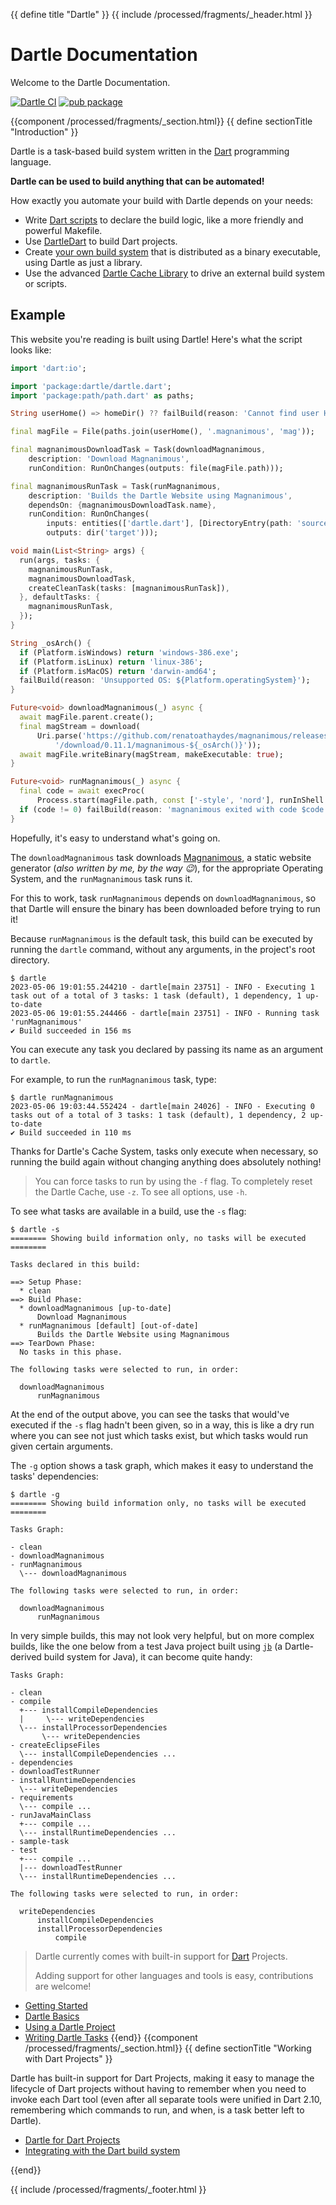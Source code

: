 {{ define title "Dartle" }}
{{ include /processed/fragments/_header.html }}
# Dartle Documentation
<main>
Welcome to the Dartle Documentation.

[![Dartle CI](https://github.com/renatoathaydes/dartle/workflows/Dartle%20CI/badge.svg)](https://github.com/renatoathaydes/dartle/)
[![pub package](https://img.shields.io/pub/v/dartle.svg)](https://pub.dev/packages/dartle)

{{component /processed/fragments/_section.html}}
{{ define sectionTitle "Introduction" }}

Dartle is a task-based build system written in the [Dart](https://dart.dev/) programming language.

**Dartle can be used to build anything that can be automated!**

How exactly you automate your build with Dartle depends on your needs:

* Write [Dart scripts](dartle-basics.html) to declare the build logic, like a more friendly and powerful Makefile.
* Use [DartleDart](dartle-for-dart.html) to build Dart projects.
* Create [your own build system](dartle-derived-build-tool.html) that is distributed as a binary executable, using Dartle as just a library.
* Use the advanced [Dartle Cache Library](dartle-cache.html) to drive an external build system or scripts.

## Example

This website you're reading is built using Dartle! Here's what the script looks like:

```dart
import 'dart:io';

import 'package:dartle/dartle.dart';
import 'package:path/path.dart' as paths;

String userHome() => homeDir() ?? failBuild(reason: 'Cannot find user HOME');

final magFile = File(paths.join(userHome(), '.magnanimous', 'mag'));

final magnanimousDownloadTask = Task(downloadMagnanimous,
    description: 'Download Magnanimous',
    runCondition: RunOnChanges(outputs: file(magFile.path)));

final magnanimousRunTask = Task(runMagnanimous,
    description: 'Builds the Dartle Website using Magnanimous',
    dependsOn: {magnanimousDownloadTask.name},
    runCondition: RunOnChanges(
        inputs: entities(['dartle.dart'], [DirectoryEntry(path: 'source')]),
        outputs: dir('target')));

void main(List<String> args) {
  run(args, tasks: {
    magnanimousRunTask,
    magnanimousDownloadTask,
    createCleanTask(tasks: [magnanimousRunTask]),
  }, defaultTasks: {
    magnanimousRunTask,
  });
}

String _osArch() {
  if (Platform.isWindows) return 'windows-386.exe';
  if (Platform.isLinux) return 'linux-386';
  if (Platform.isMacOS) return 'darwin-amd64';
  failBuild(reason: 'Unsupported OS: ${Platform.operatingSystem}');
}

Future<void> downloadMagnanimous(_) async {
  await magFile.parent.create();
  final magStream = download(
      Uri.parse('https://github.com/renatoathaydes/magnanimous/releases'
          '/download/0.11.1/magnanimous-${_osArch()}'));
  await magFile.writeBinary(magStream, makeExecutable: true);
}

Future<void> runMagnanimous(_) async {
  final code = await execProc(
      Process.start(magFile.path, const ['-style', 'nord'], runInShell: true));
  if (code != 0) failBuild(reason: 'magnanimous exited with code $code');
}
```

Hopefully, it's easy to understand what's going on.

The `downloadMagnanimous` task downloads [Magnanimous](https://renatoathaydes.github.io/magnanimous/),
a static website generator (_also written by me, by the way 😉_), for the appropriate Operating System,
and the `runMagnanimous` task runs it.

For this to work, task `runMagnanimous` depends on `downloadMagnanimous`, so that Dartle will ensure the binary
has been downloaded before trying to run it!

Because `runMagnanimous` is the default task, this build can be executed by running the `dartle` command,
without any arguments, in the project's root directory.

```shell
$ dartle
2023-05-06 19:01:55.244210 - dartle[main 23751] - INFO - Executing 1 task out of a total of 3 tasks: 1 task (default), 1 dependency, 1 up-to-date
2023-05-06 19:01:55.244466 - dartle[main 23751] - INFO - Running task 'runMagnanimous'
✔ Build succeeded in 156 ms
```

You can execute any task you declared by passing its name as an argument to `dartle`.

For example, to run the `runMagnanimous` task, type:

```shell
$ dartle runMagnanimous
2023-05-06 19:03:44.552424 - dartle[main 24026] - INFO - Executing 0 tasks out of a total of 3 tasks: 1 task (default), 1 dependency, 2 up-to-date
✔ Build succeeded in 110 ms
```

Thanks for Dartle's Cache System, tasks only execute when necessary, so running the build again without changing anything
does absolutely nothing!

> You can force tasks to run by using the `-f` flag. To completely reset the Dartle Cache, use `-z`.
> To see all options, use `-h`.

To see what tasks are available in a build, use the `-s` flag:

```shell
$ dartle -s
======== Showing build information only, no tasks will be executed ========

Tasks declared in this build:

==> Setup Phase:
  * clean
==> Build Phase:
  * downloadMagnanimous [up-to-date]
      Download Magnanimous
  * runMagnanimous [default] [out-of-date]
      Builds the Dartle Website using Magnanimous
==> TearDown Phase:
  No tasks in this phase.

The following tasks were selected to run, in order:

  downloadMagnanimous
      runMagnanimous
```

At the end of the output above, you can see the tasks that would've executed if the `-s` flag hadn't been given, so in a
way, this is like a dry run where you can see not just which tasks exist, but which tasks would run given certain arguments.

The `-g` option shows a task graph, which makes it easy to understand the tasks' dependencies:

```shell
$ dartle -g
======== Showing build information only, no tasks will be executed ========

Tasks Graph:

- clean
- downloadMagnanimous
- runMagnanimous
  \--- downloadMagnanimous

The following tasks were selected to run, in order:

  downloadMagnanimous
      runMagnanimous
```

In very simple builds, this may not look very helpful, but on more complex builds, like the one below from a test Java project
built using [`jb`](https://github.com/renatoathaydes/jb) (a Dartle-derived build system for Java), it can become quite handy:

```shell
Tasks Graph:

- clean
- compile
  +--- installCompileDependencies
  |     \--- writeDependencies
  \--- installProcessorDependencies
       \--- writeDependencies
- createEclipseFiles
  \--- installCompileDependencies ...
- dependencies
- downloadTestRunner
- installRuntimeDependencies
  \--- writeDependencies
- requirements
  \--- compile ...
- runJavaMainClass
  +--- compile ...
  \--- installRuntimeDependencies ...
- sample-task
- test
  +--- compile ...
  |--- downloadTestRunner
  \--- installRuntimeDependencies ...

The following tasks were selected to run, in order:

  writeDependencies
      installCompileDependencies
      installProcessorDependencies
          compile
```

> Dartle currently comes with built-in support for [Dart](https://dart.dev) Projects.
> 
> Adding support for other languages and tools is easy, contributions are welcome! 

* [Getting Started](getting-started.html)
* [Dartle Basics](dartle-basics.html)
* [Using a Dartle Project](using-a-dartle-project.html)
* [Writing Dartle Tasks](dartle-tasks.html)
{{end}}
{{component /processed/fragments/_section.html}}
{{ define sectionTitle "Working with Dart Projects" }}

Dartle has built-in support for Dart Projects, making it easy to manage the lifecycle of Dart projects without having
to remember when you need to invoke each Dart tool (even after all separate tools were unified in Dart 2.10, remembering
which commands to run, and when, is a task better left to Dartle).

* [Dartle for Dart Projects](dartle-for-dart.html)
* [Integrating with the Dart build system](dart-build-system.html)

{{end}}

</main>
{{ include /processed/fragments/_footer.html }}